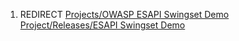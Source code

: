 1.  REDIRECT [Projects/OWASP ESAPI Swingset Demo Project/Releases/ESAPI
    Swingset
    Demo](Projects/OWASP_ESAPI_Swingset_Demo_Project/Releases/ESAPI_Swingset_Demo "wikilink")